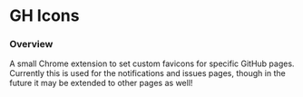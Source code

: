 # GH Icons

### Overview
A small Chrome extension to set custom favicons for specific GitHub pages. Currently this is used for the notifications and issues pages, though in the future it may be extended to other pages as well!
